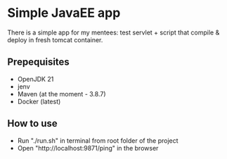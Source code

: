 # Simple JavaEE app 

There is a simple app for my mentees: test servlet + script that compile & deploy in fresh tomcat container.

## Prepequisites
- OpenJDK 21
- jenv
- Maven (at the moment - 3.8.7)
- Docker (latest)

## How to use
- Run "./run.sh" in terminal from root folder of the project
- Open "http://localhost:9871/ping" in the browser